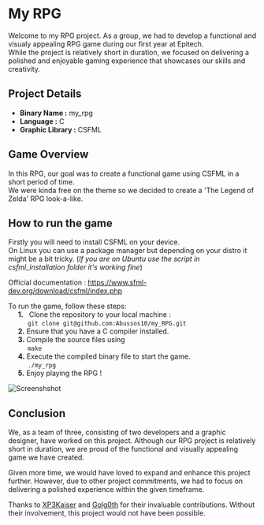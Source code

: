 
# My RPG

Welcome to my RPG project. As a group, we had to develop a functional and visualy appealing RPG game during our first year at Epitech.  
While the project is relatively short in duration, we focused on delivering a polished and enjoyable gaming experience that showcases our skills and creativity.
## Project Details

- **Binary Name :** my_rpg
- **Language :** C
- **Graphic Library :** CSFML
## Game Overview

In this RPG, our goal was to create a functional game using CSFML in a short period of time.  
We were kinda free on the theme so we decided to create a 'The Legend of Zelda' RPG look-a-like.  
## How to run the game

Firstly you will need to install CSFML on your device.  
On Linux you can use a package manager but depending on your distro it might be a bit tricky. (*If you are on Ubuntu use the script in csfml_installation folder it's working fine*)

Official documentation : 
https://www.sfml-dev.org/download/csfml/index.php

To run the game, follow these steps:  
&nbsp;&nbsp;&nbsp;&nbsp;&nbsp;**1.**&nbsp;&nbsp;   Clone the repository to your local machine :  
    &nbsp;&nbsp;&nbsp;&nbsp;&nbsp;&nbsp;&nbsp;&nbsp;&nbsp;&nbsp;```
    git clone git@github.com:Abussos10/my_RPG.git  
    ```  
&nbsp;&nbsp;&nbsp;&nbsp;&nbsp;**2.** Ensure that you have a C compiler installed.  
&nbsp;&nbsp;&nbsp;&nbsp;&nbsp;**3.** Compile the source files using  
    &nbsp;&nbsp;&nbsp;&nbsp;&nbsp;&nbsp;&nbsp;&nbsp;&nbsp;&nbsp;```
    make 
    ```  
&nbsp;&nbsp;&nbsp;&nbsp;&nbsp;**4.** Execute the compiled binary file to start the game.  
    &nbsp;&nbsp;&nbsp;&nbsp;&nbsp;&nbsp;&nbsp;&nbsp;&nbsp;&nbsp;```
    ./my_rpg
    ```  
&nbsp;&nbsp;&nbsp;&nbsp;&nbsp;**5.** Enjoy playing the RPG !

![Screenshshot](assets/readme_screenshots/RPG_main_menu.jpg)
## Conclusion

We, as a team of three, consisting of two developers and a graphic designer, have worked on this project. Although our RPG project is relatively short in duration, we are proud of the functional and visually appealing game we have created. 

Given more time, we would have loved to expand and enhance this project further. However, due to other project commitments, we had to focus on delivering a polished experience within the given timeframe. 

Thanks to [XP3Kaiser](https://github.com/XP3Kaiser) and [Golg0th](https://github.com/Golg0th) for their invaluable contributions. Without their involvement, this project would not have been possible.  